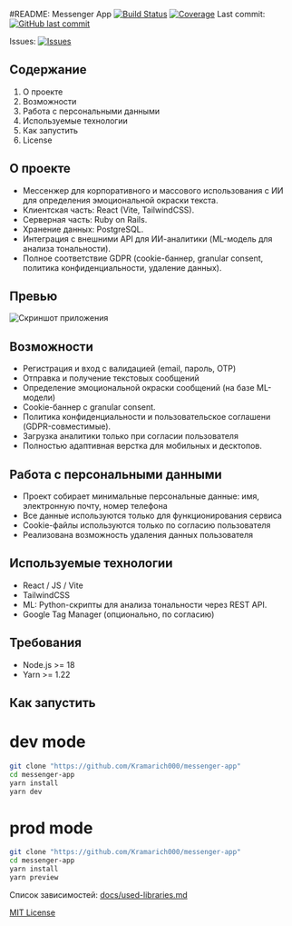 #README: Messenger App
[![Build Status](https://img.shields.io/github/actions/workflow/status/Kramarich000/messenger-app/ci.yml)](https://github.com/Kramarich000/messenger-app/actions) [![Coverage](https://img.shields.io/codecov/c/gh/Kramarich000/messenger-app)](https://codecov.io/gh/Kramarich000/messenger-app)
Last commit:
[![GitHub last commit](https://img.shields.io/github/last-commit/Kramarich000/messenger-app)](https://github.com/Kramarich000/messenger-app)

Issues:
[![Issues](https://img.shields.io/github/issues/Kramarich000/messenger-app)](https://github.com/Kramarich000/messenger-app/issues)

## Содержание
1. О проекте
2. Возможности
3. Работа с персональными данными
4. Используемые технологии
5. Как запустить
6. License

## О проекте

- Мессенжер для корпоративного и массового использования с ИИ для определения эмоциональной окраски текста.
- Клиентская часть: React (Vite, TailwindCSS).
- Серверная часть: Ruby on Rails.
- Хранение данных: PostgreSQL.
- Интеграция с внешними API для ИИ-аналитики (ML-модель для анализа тональности).
- Полное соответствие GDPR (cookie-баннер, granular consent, политика конфиденциальности, удаление данных).

## Превью

![Скриншот приложения](./screenshots/main-interface.png)

## Возможности

- Регистрация и вход с валидацией (email, пароль, OTP)
- Отправка и получение текстовых сообщений 
- Определение эмоциональной окраски сообщений (на базе ML-модели)
- Cookie-баннер с granular consent.
- Политика конфиденциальности и пользовательское соглашени (GDPR-совместимые).
- Загрузка аналитики только при согласии пользователя
- Полностью адаптивная верстка для мобильных и десктопов.

## Работа с персональными данными

- Проект собирает минимальные персональные данные: имя, электронную почту, номер телефона
- Все данные используются только для функционирования сервиса
- Cookie-файлы используются только по согласию пользователя
- Реализована возможность удаления данных пользователя

## Используемые технологии

- React / JS / Vite
- TailwindCSS
- ML: Python-скрипты для анализа тональности через REST API.
- Google Tag Manager (опционально, по согласию)

## Требования

- Node.js >= 18
- Yarn >= 1.22

## Как запустить

# dev mode
```bash
git clone "https://github.com/Kramarich000/messenger-app"
cd messenger-app
yarn install
yarn dev
```
# prod mode
```bash
git clone "https://github.com/Kramarich000/messenger-app"
cd messenger-app
yarn install
yarn preview
```
Список зависимостей: [docs/used-libraries.md](./docs/used-libraries.md)

[MIT License](https://opensource.org/licenses/MIT)